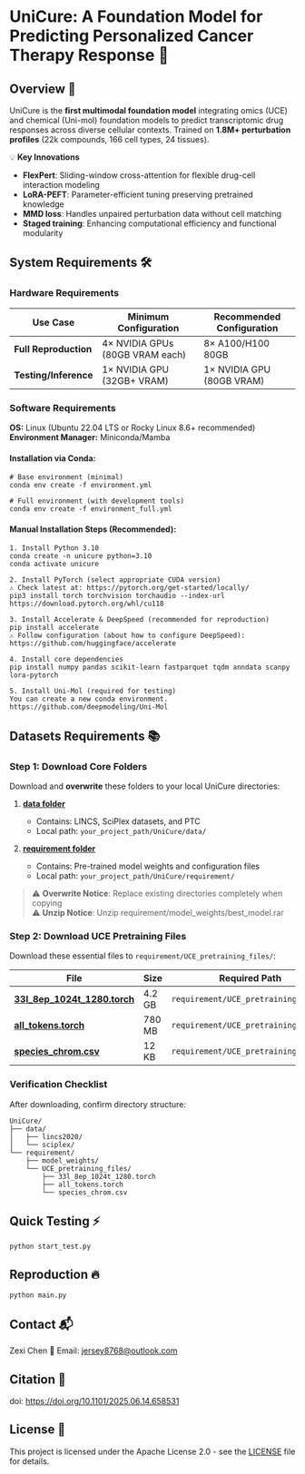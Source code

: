 # UniCure: A Foundation Model for Predicting Personalized Cancer Therapy Response 💊

## Overview 🌟
UniCure is the **first multimodal foundation model** integrating omics (UCE) and chemical (Uni-mol) foundation models to predict transcriptomic drug responses across diverse cellular contexts. Trained on **1.8M+ perturbation profiles** (22k compounds, 166 cell types, 24 tissues).  

💡 **Key Innovations**  
- **FlexPert**: Sliding-window cross-attention for flexible drug-cell interaction modeling  
- **LoRA-PEFT**: Parameter-efficient tuning preserving pretrained knowledge  
- **MMD loss**: Handles unpaired perturbation data without cell matching    
- **Staged training**: Enhancing computational efficiency and functional modularity

## System Requirements 🛠

### Hardware Requirements
| Use Case              | Minimum Configuration                | Recommended Configuration       |
|-----------------------|--------------------------------------|---------------------------------|
| **Full Reproduction** | 4× NVIDIA GPUs (80GB VRAM each) | 8× A100/H100 80GB |
| **Testing/Inference** | 1× NVIDIA GPU (32GB+ VRAM) | 1× NVIDIA GPU (80GB VRAM) |

### Software Requirements
**OS:** Linux (Ubuntu 22.04 LTS or Rocky Linux 8.6+ recommended)  
**Environment Manager:** Miniconda/Mamba  

#### Installation via Conda:
```
# Base environment (minimal)
conda env create -f environment.yml

# Full environment (with development tools)
conda env create -f environment_full.yml
```

#### Manual Installation Steps (Recommended):
```
1. Install Python 3.10
conda create -n unicure python=3.10
conda activate unicure

2. Install PyTorch (select appropriate CUDA version)
⚠ Check latest at: https://pytorch.org/get-started/locally/
pip3 install torch torchvision torchaudio --index-url https://download.pytorch.org/whl/cu118

3. Install Accelerate & DeepSpeed (recommended for reproduction)
pip install accelerate
⚠ Follow configuration (about how to configure DeepSpeed): https://github.com/huggingface/accelerate

4. Install core dependencies
pip install numpy pandas scikit-learn fastparquet tqdm anndata scanpy lora-pytorch

5. Install Uni-Mol (required for testing)
You can create a new conda environment. 
https://github.com/deepmodeling/Uni-Mol
```

## Datasets Requirements 📚

### Step 1: Download Core Folders
Download and **overwrite** these folders to your local UniCure directories:

1. **[data folder](https://drive.google.com/drive/folders/1VPXl8h8iuhr8IdrAmAWQ9ldEHkWRCGWq?usp=drive_link)**  
   - Contains: LINCS, SciPlex datasets, and PTC
   - Local path: `your_project_path/UniCure/data/`

2. **[requirement folder](https://drive.google.com/drive/folders/1VPXl8h8iuhr8IdrAmAWQ9ldEHkWRCGWq?usp=drive_link)**  
   - Contains: Pre-trained model weights and configuration files
   - Local path: `your_project_path/UniCure/requirement/`

> ⚠️ **Overwrite Notice**: Replace existing directories completely when copying <br> ⚠️ **Unzip Notice**: Unzip requirement/model_weights/best_model.rar

### Step 2: Download UCE Pretraining Files
Download these essential files to `requirement/UCE_pretraining_files/`:

| File | Size | Required Path |
|------|------|---------------|
| **[33l_8ep_1024t_1280.torch](https://figshare.com/articles/dataset/Universal_Cell_Embedding_Model_Files/24320806?file=43423236)** | 4.2 GB | `requirement/UCE_pretraining_files/` |
| **[all_tokens.torch](https://figshare.com/articles/dataset/Universal_Cell_Embedding_Model_Files/24320806?file=43423236)** | 780 MB | `requirement/UCE_pretraining_files/` |
| **[species_chrom.csv](https://figshare.com/articles/dataset/Universal_Cell_Embedding_Model_Files/24320806?file=43423236)** | 12 KB | `requirement/UCE_pretraining_files/` |

### Verification Checklist
After downloading, confirm directory structure:
```
UniCure/
├── data/
│   ├── lincs2020/
│   └── sciplex/
└── requirement/
    ├── model_weights/
    └── UCE_pretraining_files/
        ├── 33l_8ep_1024t_1280.torch
        ├── all_tokens.torch
        └── species_chrom.csv
```

## Quick Testing :zap:
```
python start_test.py
```
## Reproduction :fire:
```
python main.py
```

## Contact 📬
Zexi Chen
📧 Email: jersey8768@outlook.com

## Citation 🧷
doi: https://doi.org/10.1101/2025.06.14.658531


## License 📄
This project is licensed under the Apache License 2.0 - see the [LICENSE](LICENSE) file for details.

